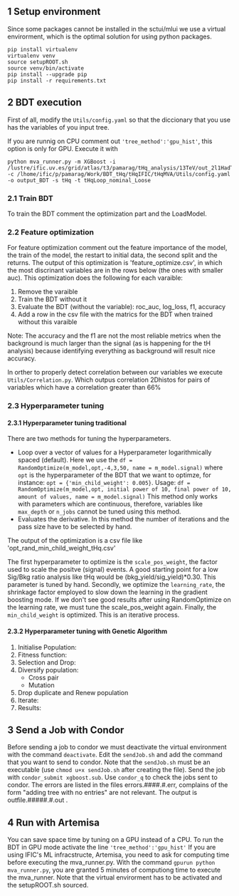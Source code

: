 ## 1 Setup environment
Since some packages cannot be installed in the sctui/mlui we use a virtual envirorment, which is the optimal solution for using python packages.

```
pip install virtualenv
virtualenv venv
source setupROOT.sh
source venv/bin/activate
pip install --upgrade pip
pip install -r requirements.txt
```


## 2 BDT execution
First of all, modify the `Utils/config.yaml` so that the diccionary that you use has the variables of you input tree.

If you are runnig on CPU comment out `'tree_method':'gpu_hist'`, this option is only for GPU.
Execute it with
```
python mva_runner.py -m XGBoost -i /lustre/ific.uv.es/grid/atlas/t3/pamarag/tHq_analysis/13TeV/out_2l1HadTau_Preselection/ -c /lhome/ific/p/pamarag/Work/BDT_tHq/tHqIFIC/tHqMVA/Utils/config.yaml -o output_BDT -s tHq -t tHqLoop_nominal_Loose 
```

### 2.1 Train BDT
To train the BDT comment the optimization part and the LoadModel.

### 2.2 Feature optimization
For feature optimization comment out the feature importance of the model, the train of the model, the restart to initial data, the second split and the returns. The output of this optimization is 'feature_optimize.csv', in which the most discrinant variables are in the rows below (the ones with smaller auc). This optimization does the following for each varaible:
1. Remove the varaible
2. Train the BDT without it
3. Evaluate the BDT (without the variable): roc_auc, log_loss, f1, accuracy
4. Add a row in the csv file with the matrics for the BDT when trained without this varaible

Note: The accuracy and the f1 are not the most reliable metrics when the background is much larger than the signal (as is happening for the tH analysis) because identifying everything as background will result nice accuracy.

In orther to properly detect correlation between our variables we execute `Utils/Correlation.py`. Which outpus correlation 2Dhistos for pairs of variables which have a correlation greater than 66%

### 2.3 Hyperparameter tuning
#### 2.3.1 Hyperparameter tuning traditional
There are two methods for tuning the hyperparameters.
- Loop over a vector of values for a Hyperparameter logarithmically spaced (default). Here we use the `df = RandomOptimize(m_model,opt,-4,3,50, name = m_model.signal)` where `opt` is the hyperparameter of the BDT that we want to optimze, for instance: `opt = {'min_child_weight': 0.005}`.
Usage: `df = RandomOptimize(m_model,opt, initial power of 10, final power of 10, amount of values, name = m_model.signal)`
 This method only works with parameters which are continuous, therefore, variables like  `max_depth` or `n_jobs` cannot be tuned using this method.
- Evaluates the derivative. In this method the number of iterations and the pass size have to be selected by hand. 

The output of the optimization is a csv file like 'opt_rand_min_child_weight_tHq.csv'

The first hyperparameter to optimize is the `scale_pos_weight`, the factor used to scale the positve (signal) events. A good starting point for a low Sig/Bkg ratio analysis like tHq would be (bkg_yield/sig_yield)*0.30. This parameter is tuned by hand.
Secondly, we optimize the `learning_rate`, the shrinkage factor employed to slow down the learning in the gradient boosting mode. If we don't see good results after using RandomOptimize on the learning rate, we must tune the scale_pos_weight again. Finally, the `min_child_weight` is optimized. This is an iterative process.

#### 2.3.2 Hyperparameter tuning with Genetic Algorithm 
1. Initialise Population:
2. Fitness function:
3. Selection and Drop:
4. Diversify population:
    - Cross pair
    - Mutation
5. Drop duplicate and Renew population
6. Iterate:
7. Results:

## 3 Send a Job with Condor
Before sending a job to condor we must deactivate the virtual environment with the command `deactivate`.
Edit the `sendJob.sh` and add the command that you want to send to condor.
Note that the `sendJob.sh` must be an executable (use `chmod u+x sendJob.sh` after creating the file).
Send the job with 
`condor_submit xgboost.sub`.
Use `condor_q` to check the jobs sent to condor. The errors are listed in the files errors.####.#.err, complains of the form "adding tree with no entries" are not relevant. The output is outfile.#####.#.out .

## 4 Run with Artemisa
You can save space time by tuning on a GPU instead of a CPU. To run the BDT in GPU mode activate the line 
`'tree_method':'gpu_hist'`
If you are using IFIC's ML infracstructe, Artemisa, you need to ask for computing time before executing the mva_runner.py. With the command `gpurun python mva_runner.py`, you are granted 5 minutes of computiong time to execute the mva_runner. Note that the virtual envirorment has to be activated and the setupROOT.sh sourced.
